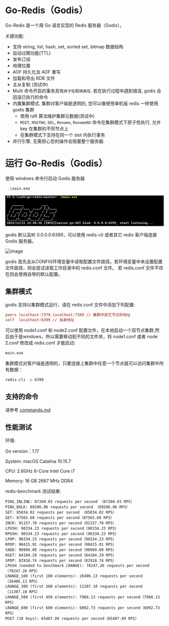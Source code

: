 # Go-Redis（Godis）

Go-Redis 是一个用 Go 语言实现的 Redis 服务器（Godis）。

关键功能:
- 支持 string, list, hash, set, sorted set, bitmap 数据结构
- 自动过期功能(TTL)
- 发布订阅
- 地理位置
- AOF 持久化及 AOF 重写
- 加载和导出 RDB 文件
- 主从复制 (测试中)
- Multi 命令开启的事务具有`原子性`和`隔离性`. 若在执行过程中遇到错误, godis 会回滚已执行的命令
- 内置集群模式. 集群对客户端是透明的, 您可以像使用单机版 redis 一样使用 godis 集群
  - 使用 raft 算法维护集群元数据(测试中)
  - `MSET`, `MSETNX`, `DEL`, `Rename`, `RenameNX`  命令在集群模式下原子性执行, 允许 key 在集群的不同节点上
  - 在集群模式下支持在同一个 slot 内执行事务
- 并行引擎, 无需担心您的操作会阻塞整个服务器.


# 运行 Go-Redis（Godis）

使用 windows 命令行启动 Godis 服务器

```bash
 .\main.exe
```

![](https://github.com/DIDA-lJ/go-redis/blob/dev/img/img.png)

godis 默认监听 0.0.0.0:6399，可以使用 redis-cli 或者其它 redis 客户端连接 Godis 服务器。

![image](https://github.com/DIDA-lJ/go-redis/assets/97254796/a6915fbc-8532-4df6-b964-78393e2ccbb5)


godis 首先会从CONFIG环境变量中读取配置文件路径。若环境变量中未设置配置文件路径，则会尝试读取工作目录中的 redis.conf 文件。 若 redis.conf 文件不存在则会使用自带的默认配置。

## 集群模式

godis 支持以集群模式运行，请在 redis.conf 文件中添加下列配置:

```ini
peers localhost:7379,localhost:7389 // 集群中其它节点的地址
self  localhost:6399 // 自身地址
```

可以使用 node1.conf 和 node2.conf 配置文件，在本地启动一个双节点集群,然后由于是windows，所以需要移动到不同的文件夹，将 node1.conf 或者 node 2.conf 修改成 redis.conf 才能启动:

```bash
main.exe
```

集群模式对客户端是透明的，只要连接上集群中任意一个节点就可以访问集群中所有数据：

```bash
redis-cli -p 6399
```

## 支持的命令

请参考 [commands.md](https://github.com/DIDA-lJ/go-redis/blob/dev/commands.md)

## 性能测试

环境:

Go version：1.17

System: macOS Catalina 10.15.7

CPU: 2.6GHz 6-Core Intel Core i7

Memory: 16 GB 2667 MHz DDR4

redis-benchmark 测试结果:

```
PING_INLINE: 87260.03 requests per second （87260.03 RPS）
PING_BULK: 89206.06 requests per second （89206.06 RPS）
SET: 85034.02 requests per second （85034.02 RPS）
GET: 87565.68 requests per second（87565.68 RPS）
INCR: 91157.70 requests per second（91157.70 RPS）
LPUSH: 90334.23 requests per second（90334.23 RPS）
RPUSH: 90334.23 requests per second（90334.23 RPS）
LPOP: 90334.23 requests per second（90334.23 RPS）
RPOP: 90415.91 requests per second（90415.91 RPS）
SADD: 90909.09 requests per second（90909.09 RPS）
HSET: 84104.29 requests per second（84104.29 RPS）
SPOP: 82918.74 requests per second（82918.74 RPS）
LPUSH (needed to benchmark LRANGE): 78247.26 requests per second（78247.26 RPS）
LRANGE_100 (first 100 elements): 26406.13 requests per second（26406.13 RPS）
LRANGE_300 (first 300 elements): 11307.10 requests per second（11307.10 RPS）
LRANGE_500 (first 450 elements): 7968.13 requests per second（7968.13 RPS）
LRANGE_600 (first 600 elements): 6092.73 requests per second（6092.73 RPS）
MSET (10 keys): 65487.89 requests per second（65487.89 RPS）
```

